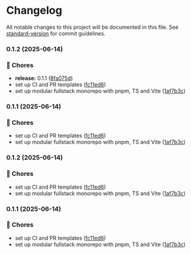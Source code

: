 # Changelog

All notable changes to this project will be documented in this file.
See [standard-version](https://github.com/conventional-changelog/standard-version) for commit guidelines.

### 0.1.2 (2025-06-14)

### 🧹 Chores

- **release:**
  0.1.1 ([8fa075d](https://github.com/lorenaaxbastos/life-manager/commit/8fa075d372e44871f957143b86b30bd0ec7c89b1))
- set up CI and PR
  templates ([fc11ed6](https://github.com/lorenaaxbastos/life-manager/commit/fc11ed6d78cf13779bc673623656879f507d2884))
- set up modular fullstack monorepo with pnpm, TS and
  Vite ([1af7b3c](https://github.com/lorenaaxbastos/life-manager/commit/1af7b3cf77ef4cf3d3c12c3df89e8594be5b450f))

### 0.1.1 (2025-06-14)

### 🧹 Chores

- set up CI and PR
  templates ([fc11ed6](https://github.com/lorenaaxbastos/life-manager/commit/fc11ed6d78cf13779bc673623656879f507d2884))
- set up modular fullstack monorepo with pnpm, TS and
  Vite ([1af7b3c](https://github.com/lorenaaxbastos/life-manager/commit/1af7b3cf77ef4cf3d3c12c3df89e8594be5b450f))

### 0.1.2 (2025-06-14)

### 🧹 Chores

- set up CI and PR
  templates ([fc11ed6](https://github.com/lorenaaxbastos/life-manager/commit/fc11ed6d78cf13779bc673623656879f507d2884))
- set up modular fullstack monorepo with pnpm, TS and
  Vite ([1af7b3c](https://github.com/lorenaaxbastos/life-manager/commit/1af7b3cf77ef4cf3d3c12c3df89e8594be5b450f))

### 0.1.1 (2025-06-14)

### 🧹 Chores

- set up CI and PR
  templates ([fc11ed6](https://github.com/lorenaaxbastos/life-manager/commit/fc11ed6d78cf13779bc673623656879f507d2884))
- set up modular fullstack monorepo with pnpm, TS and
  Vite ([1af7b3c](https://github.com/lorenaaxbastos/life-manager/commit/1af7b3cf77ef4cf3d3c12c3df89e8594be5b450f))
